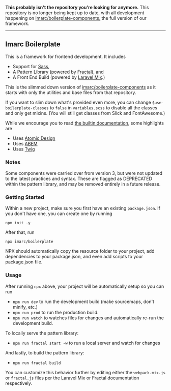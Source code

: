 **This probably isn't the repository you're looking for anymore.** This repository is no longer being kept up to date, with all development happening on [imarc/boilerplate-components,](https://github.com/imarc/boilerplate-components) the full version of our framework.

----

## Imarc Boilerplate

This is a framework for frontend development. It includes

* Support for [Sass](https://sass-lang.com/),
* A Pattern Library (powered by [Fractal](https://fractal.build/)), and
* A Front End Build (powered by [Laravel Mix](https://laravel-mix.com/).)

This is the slimmed down version of [imarc/boilerplate-components](https://github.com/imarc/boilerplate-components) as it starts with only the utilities and base files from that repository.

If you want to slim down what's provided even more, you can change `$use-boilerplate-classes` to `false` in `variables.scss` to disable all the classes and only get mixins. (You will still get classes from Slick and FontAwesome.)

While we encourage you to read [the builtin documentation](https://imarc.github.io/boilerplate-components/pattern-library/), some highlights are

* Uses [Atomic Design](http://atomicdesign.bradfrost.com/)
* Uses [ABEM](https://css-tricks.com/abem-useful-adaptation-bem/)
* Uses [Twig](https://github.com/twigjs/twig.js)


### Notes

Some components were carried over from version 3, but were not updated to the latest practices and syntax. These are flagged as DEPRECATED within the pattern library, and may be removed entirely in a future release.


### Getting Started

Within a new project, make sure you first have an existing `package.json`. If you don't have one, you can create one by running

```
npm init -y
```

After that, run

```
npx imarc/boilerplate
```

NPX should automatically copy the resource folder to your project, add dependencies to your package.json, and even add scripts to your package.json file.



### Usage

After running `npx` above, your project will be automatically setup so you can run

* `npm run dev` to run the development build (make sourcemaps, don't minify, etc.)
* `npm run prod` to run the production build.
* `npm run watch` to watches files for changes and automatically re-run the development build.

To locally serve the pattern library:

* `npm run fractal start -w` to run a local server and watch for changes

And lastly, to build the pattern library:

* `npm run fractal build`

You can customize this behavior further by editing either the `webpack.mix.js` or `fractal.js` files per the Laravel Mix or Fractal documentation respectively.
